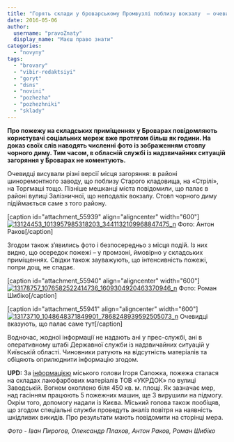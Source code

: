 ```yaml
---
title: "Горять склади у броварському Промвузлі поблизу вокзалу  – очевидці [ОНОВЛЕНО]"
date: 2016-05-06
author: 
  username: "pravoZnaty"
  display_name: "Маєш право знати"
categories: 
  - "novyny"
tags: 
  - "brovary"
  - "vibir-redaktsiyi"
  - "goryt"
  - "dsns"
  - "novini"
  - "pozhezha"
  - "pozhezhniki"
  - "sklady"
---
```


**Про пожежу на складських приміщеннях у Броварах повідомляють користувачі соціальних мереж вже протягом більш як години. На доказ своїх слів наводять численні фото із зображенням стовпу чорного диму. Тим часом, в обласній службі із надзвичайних ситуацій загоряння у Броварах не коментують.**

Очевидці висували різні версії місця загоряння: в районі шиноремонтного заводу, що поблизу Старого кладовища, на «Стрілі», на Торгмаші тощо. Пізніше мешканці міста повідомили, що палає в районі вулиці Залізничної, що неподалік вокзалу. Стовп чорного диму підіймається саме з того району.

\[caption id="attachment\_55939" align="aligncenter" width="600"\][![13124453_1013957985318203_3441132109968847475_n](https://mpz.brovary.org/wp-content/uploads/2016/05/13124453_1013957985318203_3441132109968847475_n.jpg)](https://mpz.brovary.org/wp-content/uploads/2016/05/13124453_1013957985318203_3441132109968847475_n.jpg) Фото: Антон Раков\[/caption\]

Згодом також з’явились фото і безпосередньо з місця подій. Із них видно, що осередок пожежі – у промзоні, ймовірно у складських приміщеннях. Свідки також зауважують, що інтенсивність пожежі, попри дощ, не спадає.

\[caption id="attachment\_55940" align="aligncenter" width="600"\][![13178757_1076582522414736_1609304920463370946_n](https://mpz.brovary.org/wp-content/uploads/2016/05/13178757_1076582522414736_1609304920463370946_n.jpg)](https://mpz.brovary.org/wp-content/uploads/2016/05/13178757_1076582522414736_1609304920463370946_n.jpg) Фото: Роман Шибіко\[/caption\]

\[caption id="attachment\_55941" align="aligncenter" width="600"\][![13173710_1048648371849901_7868248939592505073_n](https://mpz.brovary.org/wp-content/uploads/2016/05/13173710_1048648371849901_7868248939592505073_n.jpg)](https://mpz.brovary.org/wp-content/uploads/2016/05/13173710_1048648371849901_7868248939592505073_n.jpg) Очевидці вказують, що палає саме тут\[/caption\]

Водночас, жодної інформації не надають ані у прес-службі, ані в оперативному штабі Державної служби із надзвичайних ситуацій у Київській області. Чиновники ратують на відсутність матеріалів та обіцяють оприлюднити інформацію згодом.

**UPD:** За [інформацією](https://www.facebook.com/i.sapozhko.official/posts/1348228461860723?hc_location=ufi&__mref=message_bubble) міського голови Ігоря Сапожка, пожежа сталася на складах лакофарбових матеріалів ТОВ «УКРДОК» по вулиці Заводській. Вогнем охоплено біля 450 кв. м. площі. Як зазначає мер, над гасінням працюють 5 пожежних машин, ще 3 вирушили на підмогу. Окрім того, допомогу надали із Києва. Міський голова також пообіцяв, що згодом спеціальні служби проведуть аналіз повітря на наявність шкідливих викидів. Про результати мають повідомити на сторінці мера.

_Фото - Іван Пирогов, Олександр Плахов, Антон Раков, Роман Шибіко_
